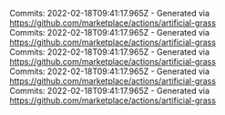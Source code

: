 Commits: 2022-02-18T09:41:17.965Z - Generated via https://github.com/marketplace/actions/artificial-grass
<br>
Commits: 2022-02-18T09:41:17.965Z - Generated via https://github.com/marketplace/actions/artificial-grass
<br>
Commits: 2022-02-18T09:41:17.965Z - Generated via https://github.com/marketplace/actions/artificial-grass
<br>
Commits: 2022-02-18T09:41:17.965Z - Generated via https://github.com/marketplace/actions/artificial-grass
<br>
Commits: 2022-02-18T09:41:17.965Z - Generated via https://github.com/marketplace/actions/artificial-grass
<br>
